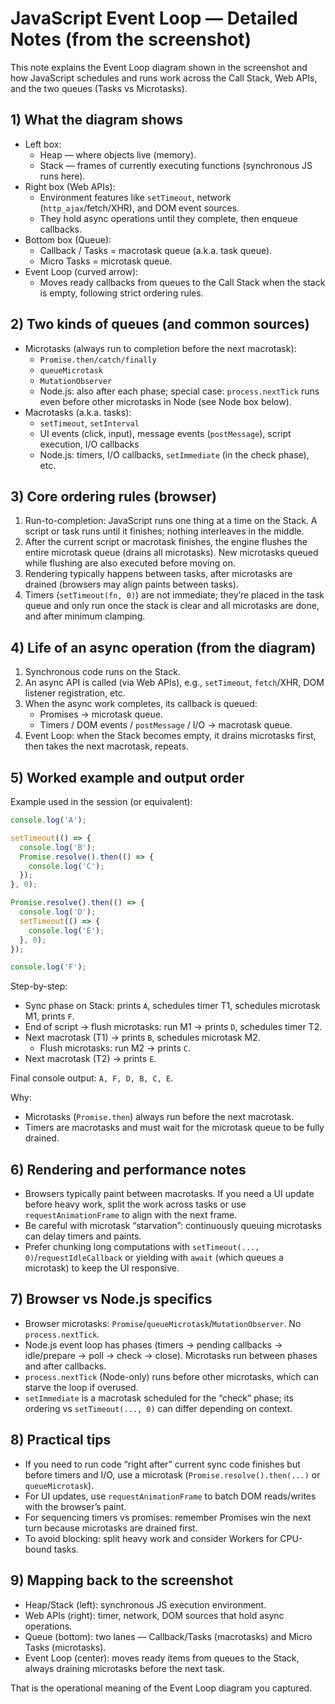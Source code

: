 # JavaScript Event Loop — Detailed Notes (from the screenshot)

This note explains the Event Loop diagram shown in the screenshot and how JavaScript schedules and runs work across the Call Stack, Web APIs, and the two queues (Tasks vs Microtasks).

## 1) What the diagram shows
- Left box:
  - Heap — where objects live (memory).
  - Stack — frames of currently executing functions (synchronous JS runs here).
- Right box (Web APIs):
  - Environment features like `setTimeout`, network (`http_ajax`/fetch/XHR), and DOM event sources.
  - They hold async operations until they complete, then enqueue callbacks.
- Bottom box (Queue):
  - Callback / Tasks = macrotask queue (a.k.a. task queue).
  - Micro Tasks = microtask queue.
- Event Loop (curved arrow):
  - Moves ready callbacks from queues to the Call Stack when the stack is empty, following strict ordering rules.

## 2) Two kinds of queues (and common sources)
- Microtasks (always run to completion before the next macrotask):
  - `Promise.then/catch/finally`
  - `queueMicrotask`
  - `MutationObserver`
  - Node.js: also after each phase; special case: `process.nextTick` runs even before other microtasks in Node (see Node box below).
- Macrotasks (a.k.a. tasks):
  - `setTimeout`, `setInterval`
  - UI events (click, input), message events (`postMessage`), script execution, I/O callbacks
  - Node.js: timers, I/O callbacks, `setImmediate` (in the check phase), etc.

## 3) Core ordering rules (browser)
1. Run-to-completion: JavaScript runs one thing at a time on the Stack. A script or task runs until it finishes; nothing interleaves in the middle.
2. After the current script or macrotask finishes, the engine flushes the entire microtask queue (drains all microtasks). New microtasks queued while flushing are also executed before moving on.
3. Rendering typically happens between tasks, after microtasks are drained (browsers may align paints between tasks).
4. Timers (`setTimeout(fn, 0)`) are not immediate; they’re placed in the task queue and only run once the stack is clear and all microtasks are done, and after minimum clamping.

## 4) Life of an async operation (from the diagram)
1. Synchronous code runs on the Stack.
2. An async API is called (via Web APIs), e.g., `setTimeout`, `fetch`/XHR, DOM listener registration, etc.
3. When the async work completes, its callback is queued:
   - Promises → microtask queue.
   - Timers / DOM events / `postMessage` / I/O → macrotask queue.
4. Event Loop: when the Stack becomes empty, it drains microtasks first, then takes the next macrotask, repeats.

## 5) Worked example and output order
Example used in the session (or equivalent):

```js
console.log('A');

setTimeout(() => {
  console.log('B');
  Promise.resolve().then(() => {
    console.log('C');
  });
}, 0);

Promise.resolve().then(() => {
  console.log('D');
  setTimeout(() => {
    console.log('E');
  }, 0);
});

console.log('F');
```

Step-by-step:
- Sync phase on Stack: prints `A`, schedules timer T1, schedules microtask M1, prints `F`.
- End of script → flush microtasks: run M1 → prints `D`, schedules timer T2.
- Next macrotask (T1) → prints `B`, schedules microtask M2.
  - Flush microtasks: run M2 → prints `C`.
- Next macrotask (T2) → prints `E`.

Final console output: `A, F, D, B, C, E`.

Why:
- Microtasks (`Promise.then`) always run before the next macrotask.
- Timers are macrotasks and must wait for the microtask queue to be fully drained.

## 6) Rendering and performance notes
- Browsers typically paint between macrotasks. If you need a UI update before heavy work, split the work across tasks or use `requestAnimationFrame` to align with the next frame.
- Be careful with microtask “starvation”: continuously queuing microtasks can delay timers and paints.
- Prefer chunking long computations with `setTimeout(..., 0)`/`requestIdleCallback` or yielding with `await` (which queues a microtask) to keep the UI responsive.

## 7) Browser vs Node.js specifics
- Browser microtasks: `Promise`/`queueMicrotask`/`MutationObserver`. No `process.nextTick`.
- Node.js event loop has phases (timers → pending callbacks → idle/prepare → poll → check → close). Microtasks run between phases and after callbacks.
- `process.nextTick` (Node-only) runs before other microtasks, which can starve the loop if overused.
- `setImmediate` is a macrotask scheduled for the “check” phase; its ordering vs `setTimeout(..., 0)` can differ depending on context.

## 8) Practical tips
- If you need to run code “right after” current sync code finishes but before timers and I/O, use a microtask (`Promise.resolve().then(...)` or `queueMicrotask`).
- For UI updates, use `requestAnimationFrame` to batch DOM reads/writes with the browser’s paint.
- For sequencing timers vs promises: remember Promises win the next turn because microtasks are drained first.
- To avoid blocking: split heavy work and consider Workers for CPU-bound tasks.

## 9) Mapping back to the screenshot
- Heap/Stack (left): synchronous JS execution environment.
- Web APIs (right): timer, network, DOM sources that hold async operations.
- Queue (bottom): two lanes — Callback/Tasks (macrotasks) and Micro Tasks (microtasks).
- Event Loop (center): moves ready items from queues to the Stack, always draining microtasks before the next task.

That is the operational meaning of the Event Loop diagram you captured.